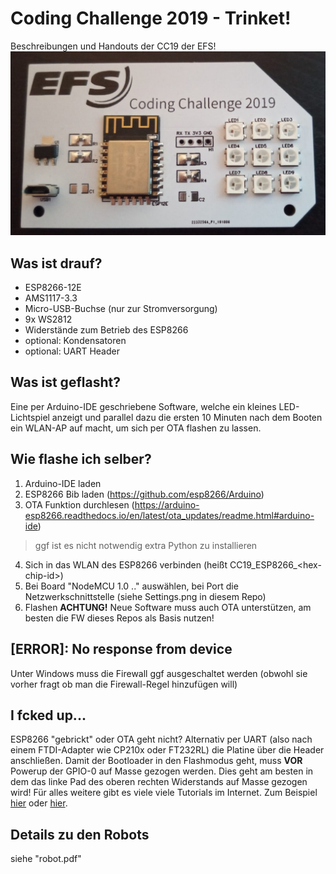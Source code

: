 ﻿# Coding Challenge 2019 - Trinket!

Beschreibungen und Handouts der CC19 der EFS!
![](Trinket.jpg)

## Was ist drauf?
- ESP8266-12E
- AMS1117-3.3
- Micro-USB-Buchse (nur zur Stromversorgung)
- 9x WS2812
- Widerstände zum Betrieb des ESP8266
- optional: Kondensatoren
- optional: UART Header

## Was ist geflasht?
Eine per Arduino-IDE geschriebene Software, welche ein kleines LED-Lichtspiel anzeigt und parallel dazu die ersten 10 Minuten nach dem Booten ein WLAN-AP auf macht, um sich per OTA flashen zu lassen.

## Wie flashe ich selber?
1) Arduino-IDE laden
2) ESP8266 Bib laden (https://github.com/esp8266/Arduino)
3) OTA Funktion durchlesen (https://arduino-esp8266.readthedocs.io/en/latest/ota_updates/readme.html#arduino-ide)  
> ggf ist es nicht notwendig extra Python zu installieren
4) Sich in das WLAN des ESP8266 verbinden (heißt CC19_ESP8266_<hex-chip-id\>)
5) Bei Board "NodeMCU 1.0 .." auswählen, bei Port die Netzwerkschnittstelle (siehe Settings.png in diesem Repo)
6) Flashen
**ACHTUNG!** Neue Software muss auch OTA unterstützen, am besten die FW dieses Repos als Basis nutzen!

## [ERROR]: No response from device
Unter Windows muss die Firewall ggf ausgeschaltet werden (obwohl sie vorher fragt ob man die Firewall-Regel hinzufügen will)

## I fcked up... 
ESP8266 "gebrickt" oder OTA geht nicht? Alternativ per UART (also nach einem FTDI-Adapter wie CP210x oder FT232RL) die Platine über die Header anschließen. Damit der Bootloader in den Flashmodus geht, muss **VOR** Powerup der GPIO-0 auf Masse gezogen werden. Dies geht am besten in dem das linke Pad des oberen rechten Widerstands auf Masse gezogen wird! Für alles weitere gibt es viele viele Tutorials im Internet.  Zum Beispiel [hier](https://alselectro.wordpress.com/2016/11/07/esp8266-upload-code-from-arduino-ide-no-arduino-board-required/) oder
[hier](https://www.instructables.com/id/ESP-12F-ESP8266-Module-Minimal-Breadboard-for-Flas/).

## Details zu den Robots
siehe "robot.pdf"
